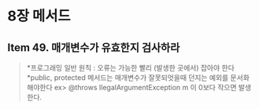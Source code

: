 # 8장 메서드
## Item 49. 매개변수가 유효한지 검사하라
> *프로그래밍 일반 원칙 : 오류는 가능한 빨리 (발생한 곳에서) 잡아야 한다  
> *public, protected 메서드는 매개변수가 잘못되엇을때 던지는 예외를 문서화 해야한다
   ex> @throws IlegalArgumentException m 이 0보다 작으면 발생한다.   


